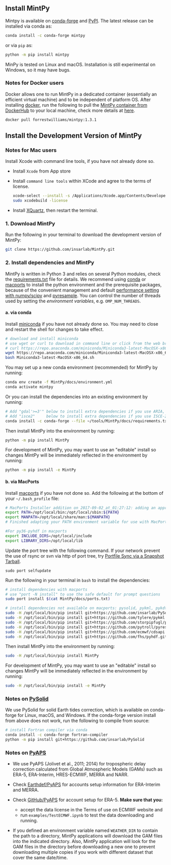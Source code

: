 ## Install MintPy

Mintpy is available on [conda-forge](https://anaconda.org/conda-forge/mintpy) and [PyPI](https://pypi.org/project/mintpy/). The latest release can be installed via conda as:

```bash
conda install -c conda-forge mintpy
```

or via `pip` as:

```bash
python -m pip install mintpy
```

MinPy is tested on Linux and macOS. Installation is still experimental on Windows, so it may have bugs.

### Notes for Docker users ###

Docker allows one to run MintPy in a dedicated container (essentially an efficient virtual machine) and to be independent of platform OS. After installing [docker](https://docs.docker.com/install/), run the following to pull the [MintPy container from DockerHub](https://hub.docker.com/r/forrestwilliams/mintpy) to your local machine, check more details at [here](docker.md).

```bash
docker pull forrestwilliams/mintpy:1.3.1
```


## Install the Development Version of MintPy

### Notes for Mac users ###

Install Xcode with command line tools, if you have not already done so.

+ Install `Xcode` from App store

+ Install `command line tools` within XCode and agree to the terms of license.

  ```bash
  xcode-select --install -s /Applications/Xcode.app/Contents/Developer/
  sudo xcodebuild -license
  ```

+ Install [XQuartz](https://www.xquartz.org), then restart the terminal.


### 1. Download MintPy ###

Run the following in your terminal to download the development version of MintPy:

```bash
git clone https://github.com/insarlab/MintPy.git
```

### 2. Install dependencies and MintPy ###

MintPy is written in Python 3 and relies on several Python modules, check the [requirements.txt](https://github.com/insarlab/MintPy/blob/main/docs/requirements.txt) file for details. We recommend using [conda](https://docs.conda.io/en/latest/miniconda.html) or [macports](https://www.macports.org/install.php) to install the python environment and the prerequisite packages, because of the convenient management and default [performance setting with numpy/scipy](http://markus-beuckelmann.de/blog/boosting-numpy-blas.html) and [pyresample](https://pyresample.readthedocs.io/en/latest/installation.html#using-pykdtree). You can control the number of threads used by setting the _environment variables_, e.g. `OMP_NUM_THREADS`.

#### a. via conda ####

Install [miniconda](https://docs.conda.io/en/latest/miniconda.html) if you have not already done so. You may need to close and restart the shell for changes to take effect.

```bash
# download and install miniconda
# use wget or curl to download in command line or click from the web browser
# curl https://repo.anaconda.com/miniconda/Miniconda3-latest-MacOSX-x86_64.sh -o Miniconda3-latest-MacOSX-x86_64.sh
wget https://repo.anaconda.com/miniconda/Miniconda3-latest-MacOSX-x86_64.sh
bash Miniconda3-latest-MacOSX-x86_64.sh
```

You may set up a new conda environment (recommended) for MintPy by running:

```bash
conda env create -f MintPy/docs/environment.yml
conda activate mintpy
```

Or you can install the dependencies into an existing environment by running:

```bash
# Add "gdal'>=3'" below to install extra dependencies if you use ARIA, FRInGE, HyP3 or GMTSAR
# Add "isce2"     below to install extra dependencies if you use ISCE-2
conda install -c conda-forge --file ~/tools/MintPy/docs/requirements.txt
```

Then install MintPy into the environment by running:
```bash
python -m pip install MintPy
```

For development of MintPy, you may want to use an "editable" install so changes MintPy will be immediately reflected in the environment by running:
```bash
python -m pip install -e MintPy
```

#### b. via MacPorts ####

Install [macports](https://www.macports.org/install.php) if you have not done so. Add the following at the bottom of your `~/.bash_profile` file:

```bash
# MacPorts Installer addition on 2017-09-02_at_01:27:12: adding an appropriate PATH variable for use with MacPorts.
export PATH=/opt/local/bin:/opt/local/sbin:${PATH}
export MANPATH=/opt/local/share/man:${MANPATH}
# Finished adapting your PATH environment variable for use with MacPorts.

#For py36-pyhdf in macports
export INCLUDE_DIRS=/opt/local/include
export LIBRARY_DIRS=/opt/local/lib
```

Update the port tree with the following command. If your network prevent the use of rsync or svn via http of port tree, try [Portfile Sync via a Snapshot Tarball](https://trac.macports.org/wiki/howto/PortTreeTarball).

```
sudo port selfupdate
```

Run the following in your terminal in `bash` to install the dependencies:

```bash
# install dependencies with macports
# use "port -N install" to use the safe default for prompt questions
sudo port install $(cat MintPy/docs/ports.txt)

# install dependencies not available on macports: pysolid, pykml, pykdtree, pyresample, cdsapi, pyhdf
sudo -H /opt/local/bin/pip install git+https://github.com/insarlab/PySolid.git
sudo -H /opt/local/bin/pip install git+https://github.com/tylere/pykml.git
sudo -H /opt/local/bin/pip install git+https://github.com/storpipfugl/pykdtree.git
sudo -H /opt/local/bin/pip install git+https://github.com/pytroll/pyresample.git
sudo -H /opt/local/bin/pip install git+https://github.com/ecmwf/cdsapi.git
sudo -H /opt/local/bin/pip install git+https://github.com/fhs/pyhdf.git
```

Then install MintPy into the environment by running:
```bash
sudo -H /opt/local/bin/pip install MintPy
```

For development of MintPy, you may want to use an "editable" install so changes MintPy will be immediately reflected in the environment by running:
```bash
sudo -H /opt/local/bin/pip install -e MintPy
```

### Notes on [PySolid](https://github.com/insarlab/PySolid) ###

We use PySolid for solid Earth tides correction, which is available on conda-forge for Linux, macOS, and Windows. If the conda-forge version install from above does not work, run the following to compile from source:

```bash
# install Fortran compiler via conda
conda install -c conda-forge fortran-compiler
python -m pip install git+https://github.com/insarlab/PySolid
```

### Notes on [PyAPS](https://github.com/insarlab/PyAPS) ###

+ We use PyAPS (Jolivet et al., 2011; 2014) for tropospheric delay correction calculated from Global Atmospheric Models (GAMs) such as ERA-5, ERA-Interim, HRES-ECMWF, MERRA and NARR.

+ Check [Earthdef/PyAPS](http://earthdef.caltech.edu/projects/pyaps/wiki/Main#) for accounts setup information for ERA-Interim and MERRA.

+ Check [GitHub/PyAPS](https://github.com/insarlab/PyAPS) for account setup for ERA-5. **Make sure that you:**

  -   accept the data license in the Terms of use on ECMWF website and 
  -   run `examples/TestECMWF.ipynb` to test the data downloading and running.

+ If you defined an environment variable named `WEATHER_DIR` to contain the path to a directory, MintPy applications will download the GAM files into the indicated directory. Also, MintPy application will look for the GAM files in the directory before downloading a new one to prevent downloading multiple copies if you work with different dataset that cover the same date/time.
